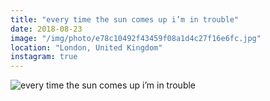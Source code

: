 ```yaml
---
title: "every time the sun comes up i’m in trouble"
date: 2018-08-23
image: "/img/photo/e78c10492f43459f08a1d4c27f16e6fc.jpg"
location: "London, United Kingdom"
instagram: true
---
```


![every time the sun comes up i’m in trouble](/img/photo/e78c10492f43459f08a1d4c27f16e6fc.jpg)
